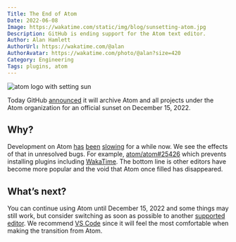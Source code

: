 ```yaml
---
Title: The End of Atom
Date: 2022-06-08
Image: https://wakatime.com/static/img/blog/sunsetting-atom.jpg
Description: GitHub is ending support for the Atom text editor.
Author: Alan Hamlett
AuthorUrl: https://wakatime.com/@alan
AuthorAvatar: https://wakatime.com/photo/@alan?size=420
Category: Engineering
Tags: plugins, atom
---
```


<img src="https://wakatime.com/static/img/blog/sunsetting-atom.jpg" class="img-responsive" alt="atom logo with setting sun" />

Today GitHub [announced][github blog] it will archive Atom and all projects under the Atom organization for an official sunset on December 15, 2022.

## Why?

Development on Atom [has][2021 stats] [been][2020 stats] [slowing][year end reports] for a while now.
We see the effects of that in unresolved bugs.
For example, [atom/atom#25426][atom bug] which prevents installing plugins including [WakaTime][wakatime].
The bottom line is other editors have become more popular and the void that Atom once filled has disappeared.

## What’s next?

You can continue using Atom until December 15, 2022 and some things may still work, but consider switching as soon as possible to another [supported editor][editors].
We recommend [VS Code][vscode] since it will feel the most comfortable when making the transition from Atom.

[github blog]: https://github.blog/2022-06-08-sunsetting-atom/
[2021 stats]: https://wakatime.com/blog/51-wakatime-2021-programming-stats#top-editors
[2020 stats]: https://wakatime.com/blog/43-wakatime-2020-programming-stats#top-editors
[year end reports]: https://wakatime.com/blog/tag/yearendreport
[atom bug]: https://github.com/atom/atom/issues/25426
[editors]: https://wakatime.com/plugins
[vscode]: https://wakatime.com/vs-code
[wakatime]: https://wakatime.com/
